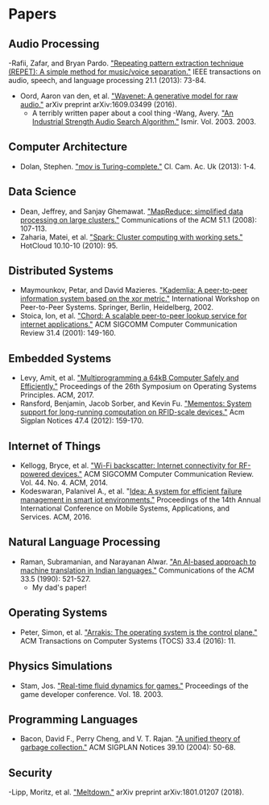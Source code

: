 # Papers

## Audio Processing
-Rafii, Zafar, and Bryan Pardo. ["Repeating pattern extraction technique (REPET): A simple method for music/voice separation."](https://ieeexplore.ieee.org/abstract/document/6269059) IEEE transactions on audio, speech, and language processing 21.1 (2013): 73-84.
- Oord, Aaron van den, et al. ["Wavenet: A generative model for raw audio."](https://arxiv.org/abs/1609.03499) arXiv preprint arXiv:1609.03499 (2016).
  - A terribly written paper about a cool thing
-Wang, Avery. ["An Industrial Strength Audio Search Algorithm."](http://www.ee.columbia.edu/~dpwe/papers/Wang03-shazam.pdf) Ismir. Vol. 2003. 2003.

## Computer Architecture
- Dolan, Stephen. ["mov is Turing-complete."](http://www.cl.cam.ac.uk/~sd601/papers/mov.pdf) Cl. Cam. Ac. Uk (2013): 1-4.

## Data Science
- Dean, Jeffrey, and Sanjay Ghemawat. ["MapReduce: simplified data processing on large clusters."](https://dl.acm.org/citation.cfm?id=1327492) Communications of the ACM 51.1 (2008): 107-113.
- Zaharia, Matei, et al. ["Spark: Cluster computing with working sets."](http://static.usenix.org/legacy/events/hotcloud10/tech/full_papers/Zaharia.pdf) HotCloud 10.10-10 (2010): 95.

## Distributed Systems
- Maymounkov, Petar, and David Mazieres. ["Kademlia: A peer-to-peer information system based on the xor metric."](https://link.springer.com/chapter/10.1007%2F3-540-45748-8_5) International Workshop on Peer-to-Peer Systems. Springer, Berlin, Heidelberg, 2002.
- Stoica, Ion, et al. ["Chord: A scalable peer-to-peer lookup service for internet applications."](https://dl.acm.org/citation.cfm?id=383071) ACM SIGCOMM Computer Communication Review 31.4 (2001): 149-160.

## Embedded Systems
- Levy, Amit, et al. ["Multiprogramming a 64kB Computer Safely and Efficiently."](https://dl.acm.org/citation.cfm?id=3132786) Proceedings of the 26th Symposium on Operating Systems Principles. ACM, 2017.
- Ransford, Benjamin, Jacob Sorber, and Kevin Fu. ["Mementos: System support for long-running computation on RFID-scale devices."](https://dl.acm.org/citation.cfm?id=1950386) Acm Sigplan Notices 47.4 (2012): 159-170.

## Internet of Things
- Kellogg, Bryce, et al. ["Wi-Fi backscatter: Internet connectivity for RF-powered devices."](https://dl.acm.org/citation.cfm?id=2626319) ACM SIGCOMM Computer Communication Review. Vol. 44. No. 4. ACM, 2014.
- Kodeswaran, Palanivel A., et al. "[Idea: A system for efficient failure management in smart iot environments."](https://dl.acm.org/citation.cfm?id=2906406) Proceedings of the 14th Annual International Conference on Mobile Systems, Applications, and Services. ACM, 2016.

## Natural Language Processing
- Raman, Subramanian, and Narayanan Alwar. ["An AI-based approach to machine translation in Indian languages."](https://dl.acm.org/citation.cfm?id=78612) Communications of the ACM 33.5 (1990): 521-527.
  - My dad's paper!

## Operating Systems
- Peter, Simon, et al. ["Arrakis: The operating system is the control plane."](https://dl.acm.org/citation.cfm?id=2812806) ACM Transactions on Computer Systems (TOCS) 33.4 (2016): 11.

## Physics Simulations
- Stam, Jos. ["Real-time fluid dynamics for games."](https://d2f99xq7vri1nk.cloudfront.net/legacy_app_files/pdf/GDC03.pdf) Proceedings of the game developer conference. Vol. 18. 2003.

## Programming Languages
- Bacon, David F., Perry Cheng, and V. T. Rajan. ["A unified theory of garbage collection."](https://dl.acm.org/citation.cfm?id=1028982) ACM SIGPLAN Notices 39.10 (2004): 50-68.

## Security
-Lipp, Moritz, et al. ["Meltdown."](https://arxiv.org/abs/1801.01207) arXiv preprint arXiv:1801.01207 (2018).
